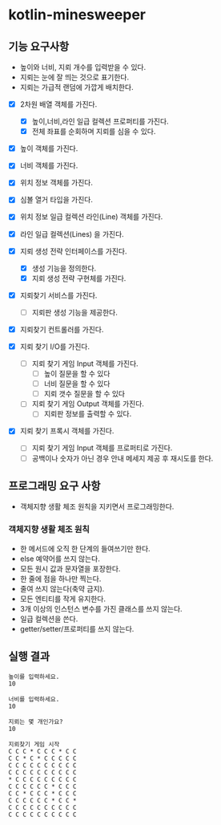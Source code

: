 # kotlin-minesweeper
## 기능 요구사항
- 높이와 너비, 지뢰 개수를 입력받을 수 있다.
- 지뢰는 눈에 잘 띄는 것으로 표기한다.
- 지뢰는 가급적 랜덤에 가깝게 배치한다.

- [x] 2차원 배열 객체를 가진다.
  - [x] 높이,너비,라인 일급 컬렉션 프로퍼티를 가진다.
  - [x] 전체 좌표를 순회하며 지뢰를 심을 수 있다. 
- [x] 높이 객체를 가진다.
- [x] 너비 객체를 가진다.
- [x] 위치 정보 객체를 가진다. 
- [x] 심볼 열거 타입을 가진다.
- [x] 위치 정보 일급 컬렉션 라인(Line) 객체를 가진다.
- [x] 라인 일급 컬렉션(Lines) 을 가진다.

- [x] 지뢰 생성 전략 인터페이스를 가진다.
  - [x] 생성 기능을 정의한다.
  - [x] 지뢰 생성 전략 구현체를 가진다.
- [x] 지뢰찾기 서비스를 가진다. 
  - [ ] 지뢰판 생성 기능을 제공한다.
- [x] 지뢰찾기 컨트롤러를 가진다. 
- [x] 지뢰 찾기 I/O를 가진다. 
  - [ ] 지뢰 찾기 게임 Input 객체를 가진다.
    - [ ] 높이 질문을 할 수 있다
    - [ ] 너비 질문을 할 수 있다
    - [ ] 지뢰 갯수 질문을 할 수 있다
  - [ ] 지뢰 찾기 게임 Output 객체를 가진다.
    - [ ] 지뢰판 정보를 출력할 수 있다. 
- [x] 지뢰 찾기 프록시 객체를 가진다.
  - [ ] 지뢰 찾기 게임 Input 객체를 프로퍼티로 가진다.
  - [ ] 공백이나 숫자가 아닌 경우 안내 메세지 제공 후 재시도를 한다.

## 프로그래밍 요구 사항
- 객체지향 생활 체조 원칙을 지키면서 프로그래밍한다.
### 객체지향 생활 체조 원칙
- 한 메서드에 오직 한 단계의 들여쓰기만 한다.
- else 예약어를 쓰지 않는다.
- 모든 원시 값과 문자열을 포장한다.
- 한 줄에 점을 하나만 찍는다.
- 줄여 쓰지 않는다(축약 금지).
- 모든 엔티티를 작게 유지한다.
- 3개 이상의 인스턴스 변수를 가진 클래스를 쓰지 않는다.
- 일급 컬렉션을 쓴다.
- getter/setter/프로퍼티를 쓰지 않는다.

## 실행 결과
```text
높이를 입력하세요.
10

너비를 입력하세요.
10

지뢰는 몇 개인가요?
10

지뢰찾기 게임 시작
C C C * C C C * C C
C C * C * C C C C C
C C C C C C C C C C
C C C C C C C C C C
* C C C C C C C C C
C C C C C C * C C C
C C * C C C * C C C
C C C C C C * C C *
C C C C C C C C C C
C C C C C C C C C C
```
